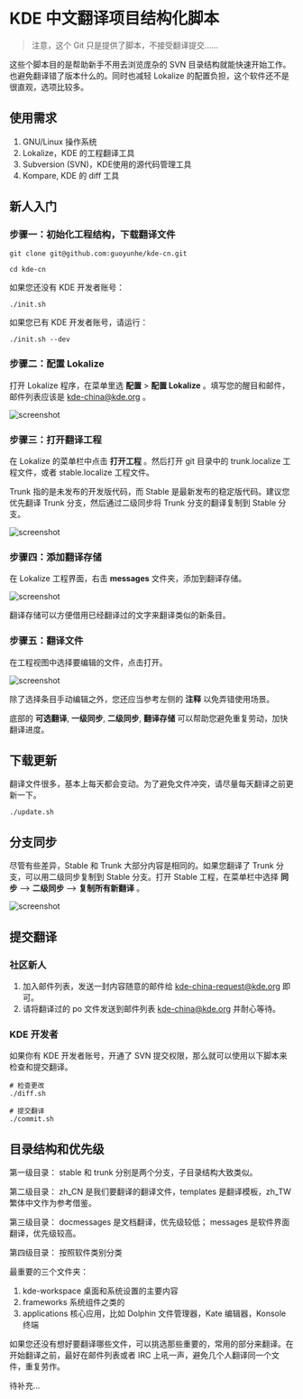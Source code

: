 # KDE 中文翻译项目结构化脚本

> 注意，这个 Git 只是提供了脚本，不接受翻译提交……

这些个脚本目的是帮助新手不用去浏览庞杂的 SVN 目录结构就能快速开始工作。也避免翻译错了版本什么的。同时也减轻 Lokalize 的配置负担，这个软件还不是很直观，选项比较多。

## 使用需求

1. GNU/Linux 操作系统
2. Lokalize，KDE 的工程翻译工具
3. Subversion (SVN)，KDE使用的源代码管理工具
4. Kompare, KDE 的 diff 工具

## 新人入门

### 步骤一：初始化工程结构，下载翻译文件

```shell
git clone git@github.com:guoyunhe/kde-cn.git

cd kde-cn
```

如果您还没有 KDE 开发者账号：

```shell
./init.sh
```

如果您已有 KDE 开发者账号，请运行：

```shell
./init.sh --dev
```

### 步骤二：配置 Lokalize

打开 Lokalize 程序，在菜单里选 **配置** > **配置 Lokalize** 。填写您的醒目和邮件，邮件列表应该是 kde-china@kde.org 。

![screenshot](img/lokalize-config.png)

### 步骤三：打开翻译工程

在 Lokalize 的菜单栏中点击 **打开工程** 。然后打开 git 目录中的 trunk.localize 工程文件，或者 stable.localize 工程文件。

Trunk 指的是未发布的开发版代码，而 Stable 是最新发布的稳定版代码。建议您优先翻译 Trunk 分支，然后通过二级同步将 Trunk 分支的翻译复制到 Stable 分支。

![screenshot](img/lokalize-project.png)

### 步骤四：添加翻译存储

在 Lokalize 工程界面，右击 **messages** 文件夹，添加到翻译存储。

![screenshot](img/lokalize-memory.png)

翻译存储可以方便借用已经翻译过的文字来翻译类似的新条目。

### 步骤五：翻译文件

在工程视图中选择要编辑的文件，点击打开。

![screenshot](img/lokalize-editor.png)

除了选择条目手动编辑之外，您还应当参考左侧的 **注释** 以免弄错使用场景。

底部的 **可选翻译**, **一级同步**, **二级同步**, **翻译存储** 可以帮助您避免重复劳动，加快翻译进度。


## 下载更新

翻译文件很多，基本上每天都会变动。为了避免文件冲突，请尽量每天翻译之前更新一下。

```shell
./update.sh
```

## 分支同步

尽管有些差异，Stable 和 Trunk 大部分内容是相同的。如果您翻译了 Trunk 分支，可以用二级同步复制到 Stable 分支。打开 Stable 工程，在菜单栏中选择 **同步** --> **二级同步** --> **复制所有新翻译** 。

![screenshot](img/lokalize-sync.png)


## 提交翻译

### 社区新人

1. 加入邮件列表，发送一封内容随意的邮件给 <kde-china-request@kde.org> 即可。
2. 请将翻译过的 po 文件发送到邮件列表 <kde-china@kde.org> 并耐心等待。

### KDE 开发者

如果你有 KDE 开发者账号，开通了 SVN 提交权限，那么就可以使用以下脚本来检查和提交翻译。

```shell
# 检查更改
./diff.sh

# 提交翻译
./commit.sh
```

## 目录结构和优先级

第一级目录： stable 和 trunk 分别是两个分支，子目录结构大致类似。

第二级目录： zh_CN 是我们要翻译的翻译文件，templates 是翻译模板，zh_TW 繁体中文作为参考借鉴。

第三级目录： docmessages 是文档翻译，优先级较低； messages 是软件界面翻译，优先级较高。

第四级目录： 按照软件类别分类

最重要的三个文件夹：

1. kde-workspace 桌面和系统设置的主要内容
2. frameworks 系统组件之类的
3. applications 核心应用，比如 Dolphin 文件管理器，Kate 编辑器，Konsole 终端

如果您还没有想好要翻译哪些文件，可以挑选那些重要的，常用的部分来翻译。在开始翻译之前，最好在邮件列表或者 IRC 上吼一声，避免几个人翻译同一个文件，重复劳作。

待补充...
